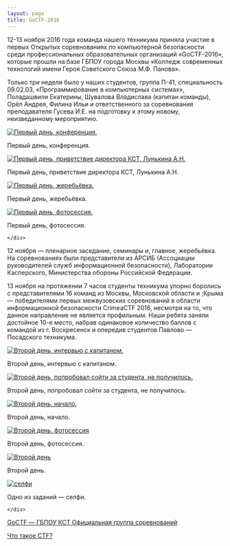 ```yaml
---
layout: page
title: GoCTF-2016
---
```

<section>
<p>12-13 ноября 2016 года команда нашего техникума приняла участие в первых Открытых соревнованиях по компьютерной безопасности среди профессиональных образовательных организаций «GoCTF-2016», которые прошли на базе ГБПОУ города Москвы «Колледж современных технологий имени Героя Советского Союза М.Ф. Панова».</p>
<p>Только три недели было у наших студентов, группа П-41, специальность 09.02.03, «Программирование в компьютерных системах», Поладашвили Екатерины, Шувалова Владислава (капитан команды), Орёл Андрея, Филина Ильи и ответственного за соревнования преподавателя Гусева И.Е. на подготовку к этому новому, неизведанному мероприятию.</p>
</section>
<section>
	<div class="posts">
		<article>
			<a href="/news/goctf-2016/2.jpg" target="_blank" class="image"><img src="/news/goctf-2016/pix/2.jpg" alt="Первый день, конференция." /></a>
			<p>Первый день, конференция.</p>
		</article>
		<article>
			<a href="/news/goctf-2016/3.jpg" target="_blank" class="image"><img src="/news/goctf-2016/pix/3.jpg" alt="Первый день, приветствие директора КСТ, Лунькина А.Н." /></a>
			<p>Первый день, приветствие директора КСТ, Лунькина А.Н.</p>
		</article>
		<article>
			<a href="/news/goctf-2016/4.jpg" target="_blank" class="image"><img src="/news/goctf-2016/pix/4.jpg" alt="Первый день, жеребьёвка." /></a>
			<p>Первый день, жеребьёвка.</p>
		</article>
		<article>
			<a href="/news/goctf-2016/5.jpg" target="_blank" class="image"><img src="/news/goctf-2016/pix/5.jpg" alt="Первый день, фотосессия." /></a>
			<p>Первый день, фотосессия.</p>
		</article>
	
	</div>
</section>
<section>
<p>12 ноября — пленарное заседание, семинары и, главное, жеребьёвка. На соревнованиях были представители из АРСИБ (Ассоциации руководителей служб информационной безопасности), Лаборатории Касперского, Министерства обороны Российской Федерации.</p>
<p>13 ноября на протяжении 7 часов студенты техникума упорно боролись с представителями 16 команд из Москвы, Московской области и ;Крыма — победителями первых межвузовских соревнований в области информационной безопасности CrimeaCTF 2016, несмотря на то, что данное направление не является профильным. Наши ребята заняли достойное 10-е место, набрав одинаковое количество баллов с командой из г. Воскресенск и опередив студентов Павлово — Посадского техникума.</p>
</section>
<section>
	<div class="posts">
		<article>
			<a href="/news/goctf-2016/6.jpg" target="_blank" class="image"><img src="/news/goctf-2016/pix/6.jpg" alt="Второй день, интервью с капитаном." /></a>
			<p>Второй день, интервью с капитаном.</p>
		</article>
		<article>
			<a href="/news/goctf-2016/8.jpg" target="_blank" class="image"><img src="/news/goctf-2016/pix/8.jpg" alt="Второй день, попробовал сойти за студента, не получилось." /></a>
			<p>Второй день, попробовал сойти за студента, не получилось.</p>
		</article>
		<article>
			<a href="/news/goctf-2016/9.jpg" target="_blank" class="image"><img src="/news/goctf-2016/pix/9.jpg" alt="Второй день, начало." /></a>
			<p>Второй день, начало.</p>
		</article>
		<article>
			<a href="/news/goctf-2016/10.jpg" target="_blank" class="image"><img src="/news/goctf-2016/pix/10.jpg" alt="Второй день, фотосессия" /></a>
			<p>Второй день, фотосессия.</p>
		</article>
		<article>
			<a href="/news/goctf-2016/7.jpg" target="_blank" class="image"><img src="/news/goctf-2016/pix/7.jpg" alt="Второй день" /></a>
			<p>Второй день.</p>
		</article>
		<article>
			<a href="/news/goctf-2016/1.jpg" target="_blank" class="image"><img src="/news/goctf-2016/pix/1.jpg" alt="селфи" /></a>
			<p>Одно из заданий — селфи.</p>
		</article>
	
	</div>
</section>


<section>
	<p><a href="https://vk.com/goctf">GoCTF — ГБПОУ КСТ Официальная группа соревнований</a> </p>
	<p><a href="http://ctfnews.ru/what-is-ctf/">Что такое CTF?</a></p>
</section>